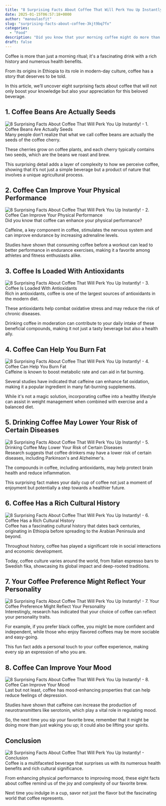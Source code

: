 ```yaml
---
title: "8 Surprising Facts About Coffee That Will Perk You Up Instantly!"
date: 2025-01-15T06:57:18+0000
author: "manoulasfit"
slug: "surprising-facts-about-coffee-3kjt9bq7fx"
categories:
  - "Food"
description: "Did you know that your morning coffee might do more than just wake you up? From its intriguing origins to unexpected health benefits, these 8 surprising facts about coffee will not only boost your mood but also change the way you enjoy your daily cup. Get ready to sip smarter!"
draft: false
---
```

Coffee is more than just a morning ritual; it's a fascinating drink with a rich history and numerous health benefits. 

From its origins in Ethiopia to its role in modern-day culture, coffee has a story that deserves to be told. 

In this article, we’ll uncover eight surprising facts about coffee that will not only boost your knowledge but also your appreciation for this beloved beverage.

## 1. Coffee Beans Are Actually Seeds
![8 Surprising Facts About Coffee That Will Perk You Up Instantly! - 1. Coffee Beans Are Actually Seeds](/8-Surprising-Facts-About-Coffee-That-Will-Perk-You-Up-Instantly-1.-Coffee-Beans-Are-Actually-Seeds.webp)Many people don’t realize that what we call coffee beans are actually the seeds of the coffee cherry. 

These cherries grow on coffee plants, and each cherry typically contains two seeds, which are the beans we roast and brew. 

This surprising detail adds a layer of complexity to how we perceive coffee, showing that it’s not just a simple beverage but a product of nature that involves a unique agricultural process.

## 2. Coffee Can Improve Your Physical Performance
![8 Surprising Facts About Coffee That Will Perk You Up Instantly! - 2. Coffee Can Improve Your Physical Performance](/8-Surprising-Facts-About-Coffee-That-Will-Perk-You-Up-Instantly-2.-Coffee-Can-Improve-Your-Physical-Performance.webp)Did you know that coffee can enhance your physical performance? 

Caffeine, a key component in coffee, stimulates the nervous system and can improve endurance by increasing adrenaline levels. 

Studies have shown that consuming coffee before a workout can lead to better performance in endurance exercises, making it a favorite among athletes and fitness enthusiasts alike.

## 3. Coffee Is Loaded With Antioxidants
![8 Surprising Facts About Coffee That Will Perk You Up Instantly! - 3. Coffee Is Loaded With Antioxidants](/8-Surprising-Facts-About-Coffee-That-Will-Perk-You-Up-Instantly-3.-Coffee-Is-Loaded-With-Antioxidants.webp)Rich in antioxidants, coffee is one of the largest sources of antioxidants in the modern diet. 

These antioxidants help combat oxidative stress and may reduce the risk of chronic diseases. 

Drinking coffee in moderation can contribute to your daily intake of these beneficial compounds, making it not just a tasty beverage but also a health ally.

## 4. Coffee Can Help You Burn Fat
![8 Surprising Facts About Coffee That Will Perk You Up Instantly! - 4. Coffee Can Help You Burn Fat](/8-Surprising-Facts-About-Coffee-That-Will-Perk-You-Up-Instantly-4.-Coffee-Can-Help-You-Burn-Fat.webp)Caffeine is known to boost metabolic rate and can aid in fat burning. 

Several studies have indicated that caffeine can enhance fat oxidation, making it a popular ingredient in many fat-burning supplements. 

While it's not a magic solution, incorporating coffee into a healthy lifestyle can assist in weight management when combined with exercise and a balanced diet.

## 5. Drinking Coffee May Lower Your Risk of Certain Diseases
![8 Surprising Facts About Coffee That Will Perk You Up Instantly! - 5. Drinking Coffee May Lower Your Risk of Certain Diseases](/8-Surprising-Facts-About-Coffee-That-Will-Perk-You-Up-Instantly-5.-Drinking-Coffee-May-Lower-Your-Risk-of-Certain-Diseases.webp)Research suggests that coffee drinkers may have a lower risk of certain diseases, including Parkinson's and Alzheimer's. 

The compounds in coffee, including antioxidants, may help protect brain health and reduce inflammation. 

This surprising fact makes your daily cup of coffee not just a moment of enjoyment but potentially a step towards a healthier future.

## 6. Coffee Has a Rich Cultural History
![8 Surprising Facts About Coffee That Will Perk You Up Instantly! - 6. Coffee Has a Rich Cultural History](/8-Surprising-Facts-About-Coffee-That-Will-Perk-You-Up-Instantly-6.-Coffee-Has-a-Rich-Cultural-History.webp)Coffee has a fascinating cultural history that dates back centuries, originating in Ethiopia before spreading to the Arabian Peninsula and beyond. 

Throughout history, coffee has played a significant role in social interactions and economic development. 

Today, coffee culture varies around the world, from Italian espresso bars to Swedish fika, showcasing its global impact and deep-rooted traditions.

## 7. Your Coffee Preference Might Reflect Your Personality
![8 Surprising Facts About Coffee That Will Perk You Up Instantly! - 7. Your Coffee Preference Might Reflect Your Personality](/8-Surprising-Facts-About-Coffee-That-Will-Perk-You-Up-Instantly-7.-Your-Coffee-Preference-Might-Reflect-Your-Personality.webp)Interestingly, research has indicated that your choice of coffee can reflect your personality traits. 

For example, if you prefer black coffee, you might be more confident and independent, while those who enjoy flavored coffees may be more sociable and easy-going. 

This fun fact adds a personal touch to your coffee experience, making every sip an expression of who you are.

## 8. Coffee Can Improve Your Mood
![8 Surprising Facts About Coffee That Will Perk You Up Instantly! - 8. Coffee Can Improve Your Mood](/8-Surprising-Facts-About-Coffee-That-Will-Perk-You-Up-Instantly-8.-Coffee-Can-Improve-Your-Mood.webp)Last but not least, coffee has mood-enhancing properties that can help reduce feelings of depression. 

Studies have shown that caffeine can increase the production of neurotransmitters like serotonin, which play a vital role in regulating mood. 

So, the next time you sip your favorite brew, remember that it might be doing more than just waking you up; it could also be lifting your spirits.

## Conclusion
![8 Surprising Facts About Coffee That Will Perk You Up Instantly! - Conclusion](/8-Surprising-Facts-About-Coffee-That-Will-Perk-You-Up-Instantly-Conclusion.webp)Coffee is a multifaceted beverage that surprises us with its numerous health benefits and rich cultural significance. 

From enhancing physical performance to improving mood, these eight facts about coffee remind us of the joy and complexity of our favorite brew. 

Next time you indulge in a cup, savor not just the flavor but the fascinating world that coffee represents.